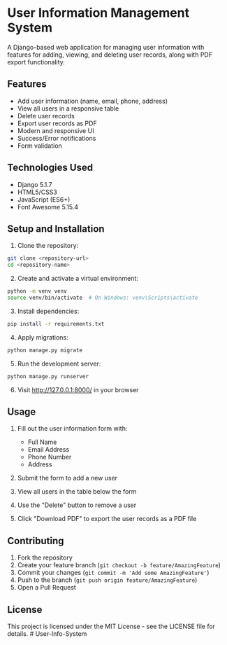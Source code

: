 # User Information Management System

A Django-based web application for managing user information with features for adding, viewing, and deleting user records, along with PDF export functionality.

## Features

- Add user information (name, email, phone, address)
- View all users in a responsive table
- Delete user records
- Export user records as PDF
- Modern and responsive UI
- Success/Error notifications
- Form validation

## Technologies Used

- Django 5.1.7
- HTML5/CSS3
- JavaScript (ES6+)
- Font Awesome 5.15.4

## Setup and Installation

1. Clone the repository:
```bash
git clone <repository-url>
cd <repository-name>
```

2. Create and activate a virtual environment:
```bash
python -m venv venv
source venv/bin/activate  # On Windows: venv\Scripts\activate
```

3. Install dependencies:
```bash
pip install -r requirements.txt
```

4. Apply migrations:
```bash
python manage.py migrate
```

5. Run the development server:
```bash
python manage.py runserver
```

6. Visit http://127.0.0.1:8000/ in your browser

## Usage

1. Fill out the user information form with:
   - Full Name
   - Email Address
   - Phone Number
   - Address

2. Submit the form to add a new user

3. View all users in the table below the form

4. Use the "Delete" button to remove a user

5. Click "Download PDF" to export the user records as a PDF file

## Contributing

1. Fork the repository
2. Create your feature branch (`git checkout -b feature/AmazingFeature`)
3. Commit your changes (`git commit -m 'Add some AmazingFeature'`)
4. Push to the branch (`git push origin feature/AmazingFeature`)
5. Open a Pull Request

## License

This project is licensed under the MIT License - see the LICENSE file for details. # User-Info-System
